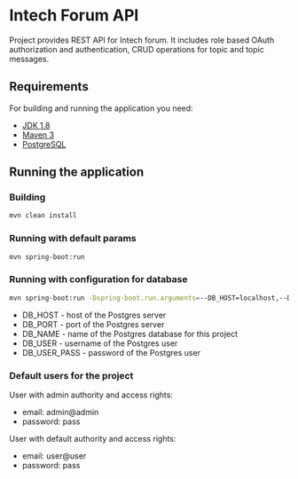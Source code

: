# Intech Forum API
Project provides REST API for Intech forum. It includes role based OAuth authorization and authentication, CRUD operations for topic and topic messages.

## Requirements

For building and running the application you need:

- [JDK 1.8](http://www.oracle.com/technetwork/java/javase/downloads/jdk8-downloads-2133151.html)
- [Maven 3](https://maven.apache.org)
- [PostgreSQL](https://www.postgresql.org/)

## Running the application

### Building

``` bash
mvn clean install
```

### Running with default params

``` bash
mvn spring-boot:run
```

### Running with configuration for database

``` bash
mvn spring-boot:run -Dspring-boot.run.arguments=--DB_HOST=localhost,--DB_PORT=5432,--DB_NAME=intech-forum-api,--DB_USER=alexandergolovnya,--DB_USER_PASS=root
```
- DB_HOST - host of the Postgres server
- DB_PORT - port of the Postgres server
- DB_NAME - name of the Postgres database for this project
- DB_USER - username of the Postgres user
- DB_USER_PASS - password of the Postgres user

### Default users for the project

User with admin authority and access rights:
- email: admin@admin
- password: pass

User with default authority and access rights:
- email: user@user
- password: pass
